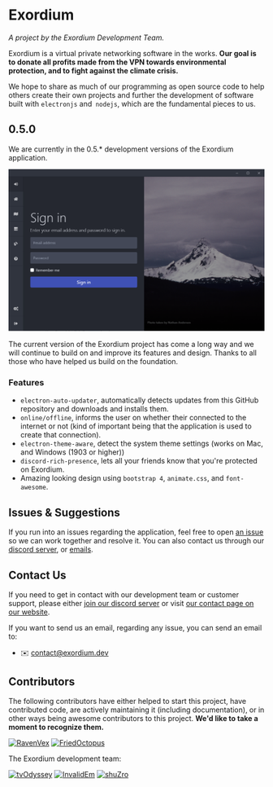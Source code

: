 # Exordium
*A project by the Exordium Development Team.*

Exordium is a virtual private networking software in the works. **Our goal is to donate all profits made from the VPN towards environmental protection, and to fight against the climate crisis.** 

We hope to share as much of our programming as open source code to help others create their own projects and further the development of software built with `electronjs` and` nodejs`, which are the fundamental pieces to us. 

## 0.5.0

We are currently in the 0.5.* development versions of the Exordium application.

![](screenshots/screenshot-0.5.0.png)

The current version of the Exordium project has come a long way and we will continue to build on and improve its features and design. Thanks to all those who have helped us build on the foundation.

### Features

- `electron-auto-updater`, automatically detects updates from this GitHub repository and downloads and installs them.
- `online/offline`, informs the user on whether their connected to the internet or not (kind of important being that the application is used to create that connection).
- `electron-theme-aware`, detect the system theme settings (works on Mac, and Windows (1903 or higher))
- `discord-rich-presence`, lets all your friends know that you're protected on Exordium.
- Amazing looking design using `bootstrap 4`, `animate.css`, and `font-awesome`.

## Issues & Suggestions

If you run into an issues regarding the application, feel free to open [an issue](https://github.com/exordium-dev/exordium/projects/2) so we can work together and resolve it. You can also contact us through our [discord server](https://discord.exordium.dev/), or [emails](mailto:contact@exordium.dev).

## Contact Us

If you need to get in contact with our development team or customer support, please either [join our discord server](https://discord.exordium.dev) or visit [our contact page on our website](https://exordium.dev/contact).

If you want to send us an email, regarding any issue, you can send an email to:
- :envelope: [contact@exordium.dev](mailto:contact@exordium.dev)

## Contributors

The following contributors have either helped to start this project, have contributed
code, are actively maintaining it (including documentation), or in other ways
being awesome contributors to this project. **We'd like to take a moment to recognize them.**

[<img src="https://github.com/RavenVex.png?size=72" alt="RavenVex" width="72">](https://github.com/RavenVex)
[<img src="https://github.com/FriedOctopus.png?size=72" alt="FriedOctopus" width="72">](https://github.com/FriedOctopus)

The Exordium development team:

[<img src="https://github.com/tvOdyssey.png?size=72" alt="tvOdyssey" width="72">](https://github.com/tvOdyssey)
[<img src="https://github.com/InvalidEm.png?size=72" alt="InvalidEm" width="72">](https://github.com/InvalidEm)
[<img src="https://github.com/shuZro.png?size=72" alt="shuZro" width="72">](https://github.com/shuZro)
